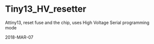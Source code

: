 # Tiny13_HV_resetter
Attiny13, reset fuse and the chip, uses High Voltage Serial programming mode

2018-MAR-07
